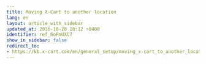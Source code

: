 ```yaml
---
title: Moving X-Cart to another location
lang: en
layout: article_with_sidebar
updated_at: 2016-10-20 10:12 +0400
identifier: ref_6oFmUXC7
show_in_sidebar: false
redirect_to:
- https://kb.x-cart.com/en/general_setup/moving_x-cart_to_another_location.html
---
```



